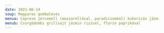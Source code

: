 ```yaml
---
date: 2021-06-14
soup: Magyaros gombaleves
menua: Caprese jércemell (mozzarellával, paradicsommal) kukoricás jázmin rizzsel
menub: Csurgódombi grillsajt jázmin rizzsel, florin paprikával
---
```


